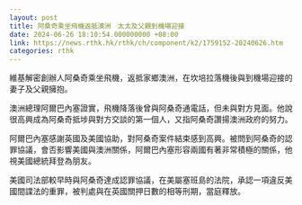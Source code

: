 ```yaml
---
layout: post
title: 阿桑奇乘坐飛機返抵澳洲　太太及父親到機場迎接
date: 2024-06-26 18:10:54.000000000 +08:00
link: https://news.rthk.hk/rthk/ch/component/k2/1759152-20240626.htm
categories: rthk
---
```


維基解密創辦人阿桑奇乘坐飛機，返抵家鄉澳洲，在坎培拉落機後與到機場迎接的妻子及父親擁抱。

澳洲總理阿爾巴內塞證實，飛機降落後曾與阿桑奇通電話，但未與對方見面。他說很高興成為阿桑奇抵埗與對方交談的第一個人，又指阿桑奇讚揚澳洲政府的努力。

阿爾巴內塞感謝英國及美國協助，對阿桑奇案件結束感到高興。被問到阿桑奇的認罪協議，會否影響美國與澳洲關係，阿爾巴內塞形容兩國有著非常積極的關係，他視美國總統拜登為朋友。

美國司法部較早時與阿桑奇達成認罪協議，在美屬塞班島的法院，承認一項違反美國間諜法的重罪，被判處與在英國關押日數的相等刑期，當庭釋放。
